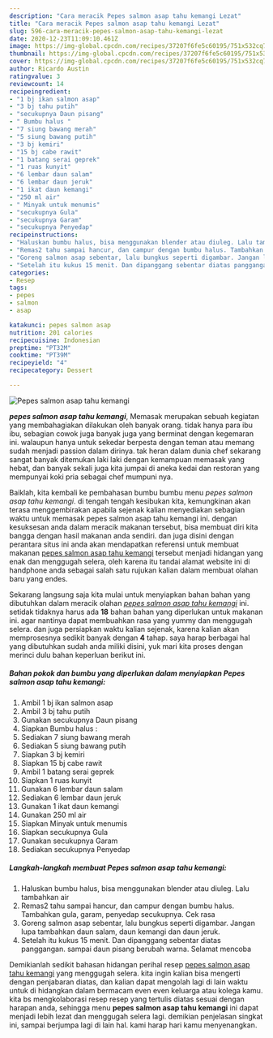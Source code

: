 ```yaml
---
description: "Cara meracik Pepes salmon asap tahu kemangi Lezat"
title: "Cara meracik Pepes salmon asap tahu kemangi Lezat"
slug: 596-cara-meracik-pepes-salmon-asap-tahu-kemangi-lezat
date: 2020-12-23T11:09:10.461Z
image: https://img-global.cpcdn.com/recipes/37207f6fe5c60195/751x532cq70/pepes-salmon-asap-tahu-kemangi-foto-resep-utama.jpg
thumbnail: https://img-global.cpcdn.com/recipes/37207f6fe5c60195/751x532cq70/pepes-salmon-asap-tahu-kemangi-foto-resep-utama.jpg
cover: https://img-global.cpcdn.com/recipes/37207f6fe5c60195/751x532cq70/pepes-salmon-asap-tahu-kemangi-foto-resep-utama.jpg
author: Ricardo Austin
ratingvalue: 3
reviewcount: 14
recipeingredient:
- "1 bj ikan salmon asap"
- "3 bj tahu putih"
- "secukupnya Daun pisang"
- " Bumbu halus "
- "7 siung bawang merah"
- "5 siung bawang putih"
- "3 bj kemiri"
- "15 bj cabe rawit"
- "1 batang serai geprek"
- "1 ruas kunyit"
- "6 lembar daun salam"
- "6 lembar daun jeruk"
- "1 ikat daun kemangi"
- "250 ml air"
- " Minyak untuk menumis"
- "secukupnya Gula"
- "secukupnya Garam"
- "secukupnya Penyedap"
recipeinstructions:
- "Haluskan bumbu halus, bisa menggunakan blender atau diuleg. Lalu tambahkan air"
- "Remas2 tahu sampai hancur, dan campur dengan bumbu halus. Tambahkan gula, garam, penyedap secukupnya. Cek rasa"
- "Goreng salmon asap sebentar, lalu bungkus seperti digambar. Jangan lupa tambahkan daun salam, daun kemangi dan daun jeruk."
- "Setelah itu kukus 15 menit. Dan dipanggang sebentar diatas panggangan. sampai daun pisang berubah warna. Selamat mencoba"
categories:
- Resep
tags:
- pepes
- salmon
- asap

katakunci: pepes salmon asap 
nutrition: 201 calories
recipecuisine: Indonesian
preptime: "PT32M"
cooktime: "PT39M"
recipeyield: "4"
recipecategory: Dessert

---
```



![Pepes salmon asap tahu kemangi](https://img-global.cpcdn.com/recipes/37207f6fe5c60195/751x532cq70/pepes-salmon-asap-tahu-kemangi-foto-resep-utama.jpg)

<b><i>pepes salmon asap tahu kemangi</i></b>, Memasak merupakan sebuah kegiatan yang membahagiakan dilakukan oleh banyak orang. tidak hanya para ibu ibu, sebagian cowok juga banyak juga yang berminat dengan kegemaran ini. walaupun hanya untuk sekedar berpesta dengan teman atau memang sudah menjadi passion dalam dirinya. tak heran dalam dunia chef sekarang sangat banyak ditemukan laki laki dengan kemampuan memasak yang hebat, dan banyak sekali juga kita jumpai di aneka kedai dan restoran yang mempunyai koki pria sebagai chef mumpuni nya.

Baiklah, kita kembali ke pembahasan bumbu bumbu menu <i>pepes salmon asap tahu kemangi</i>. di tengah tengah kesibukan kita, kemungkinan akan terasa menggembirakan apabila sejenak kalian menyediakan sebagian waktu untuk memasak pepes salmon asap tahu kemangi ini. dengan kesuksesan anda dalam meracik makanan tersebut, bisa membuat diri kita bangga dengan hasil makanan anda sendiri. dan juga disini dengan perantara situs ini anda akan mendapatkan referensi untuk membuat makanan <u>pepes salmon asap tahu kemangi</u> tersebut menjadi hidangan yang enak dan menggugah selera, oleh karena itu tandai alamat website ini di handphone anda sebagai salah satu rujukan kalian dalam membuat olahan baru yang endes.




Sekarang langsung saja kita mulai untuk menyiapkan bahan bahan yang dibutuhkan dalam meracik olahan <u><i>pepes salmon asap tahu kemangi</i></u> ini. setidak tidaknya harus ada <b>18</b> bahan bahan yang diperlukan untuk makanan ini. agar nantinya dapat membuahkan rasa yang yummy dan menggugah selera. dan juga persiapkan waktu kalian sejenak, karena kalian akan memprosesnya sedikit banyak dengan <b>4</b> tahap. saya harap berbagai hal yang dibutuhkan sudah anda miliki disini, yuk mari kita proses dengan merinci dulu bahan keperluan berikut ini.

<!--inarticleads1-->

##### Bahan pokok dan bumbu yang diperlukan dalam menyiapkan Pepes salmon asap tahu kemangi:

1. Ambil 1 bj ikan salmon asap
1. Ambil 3 bj tahu putih
1. Gunakan secukupnya Daun pisang
1. Siapkan  Bumbu halus :
1. Sediakan 7 siung bawang merah
1. Sediakan 5 siung bawang putih
1. Siapkan 3 bj kemiri
1. Siapkan 15 bj cabe rawit
1. Ambil 1 batang serai geprek
1. Siapkan 1 ruas kunyit
1. Gunakan 6 lembar daun salam
1. Sediakan 6 lembar daun jeruk
1. Gunakan 1 ikat daun kemangi
1. Gunakan 250 ml air
1. Siapkan  Minyak untuk menumis
1. Siapkan secukupnya Gula
1. Gunakan secukupnya Garam
1. Sediakan secukupnya Penyedap




<!--inarticleads2-->

##### Langkah-langkah membuat Pepes salmon asap tahu kemangi:

1. Haluskan bumbu halus, bisa menggunakan blender atau diuleg. Lalu tambahkan air
1. Remas2 tahu sampai hancur, dan campur dengan bumbu halus. Tambahkan gula, garam, penyedap secukupnya. Cek rasa
1. Goreng salmon asap sebentar, lalu bungkus seperti digambar. Jangan lupa tambahkan daun salam, daun kemangi dan daun jeruk.
1. Setelah itu kukus 15 menit. Dan dipanggang sebentar diatas panggangan. sampai daun pisang berubah warna. Selamat mencoba




Demikianlah sedikit bahasan hidangan perihal resep <u>pepes salmon asap tahu kemangi</u> yang menggugah selera. kita ingin kalian bisa mengerti dengan penjabaran diatas, dan kalian dapat mengolah lagi di lain waktu untuk di hidangkan dalam bermacam even even keluarga atau kolega kamu. kita bs mengkolaborasi resep resep yang tertulis diatas sesuai dengan harapan anda, sehingga menu <b>pepes salmon asap tahu kemangi</b> ini dapat menjadi lebih lezat dan menggugah selera lagi. demikian penjelasan singkat ini, sampai berjumpa lagi di lain hal. kami harap hari kamu menyenangkan.
